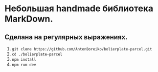 # Небольшая handmade библиотека MarkDown.
## Сделана на регулярных выражениях.


1. `git clone https://github.com/AntonBoreiko/bolierplate-parcel.git`
2. `cd ./bolierplate-parcel`
3. `npm install`
4. `npm run dev `
